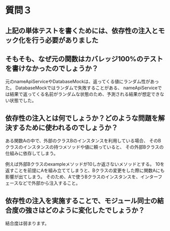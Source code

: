 # 質問３

## 上記の単体テストを書くためには、依存性の注入とモック化を行う必要がありました
## そもそも、なぜ元の関数はカバレッジ100%のテストを書けなかったのでしょうか？

元のnameApiServiceやDatabaseMockは、返ってくる値にランダム性があった。
DatabaseMockではランダムで失敗することがある、
nameApiServiceでは結果で返ってくる名前がランダムな状態のため、予測される結果が想定できない状態でした。


## 依存性の注入とは何でしょうか？どのような問題を解決するために使われるのでしょうか？

ある関数Aの中で、外部のクラスBのインスタンスを利用している場合、
そのBクラスのインスタンスの持つメソッドや値に頼っていると、
その外部Bクラスの仕組みに依存してしまう。

例えば外部Bクラスのexampleメソッドが10しか返さないメソッドとする。
10を返すことを前提にAを組み立ててしまうと、Bクラスの変更をした際に関数Aにも影響が出てしまう。
そのため、Aで使うBクラスのインスタンスを、インターフェースなどで外部から注入すること。


## 依存性の注入を実施することで、モジュール同士の結合度の強さはどのように変化したでしょうか？

結合度は弱まります。


